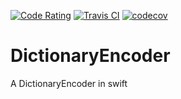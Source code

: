 [![Code Rating](
https://www.codefactor.io/repository/github/ariskox/DictionaryEncoder/badge?style=plastic)](
https://www.codefactor.io/repository/github/ariskox/DictionaryEncoder/badge?style=plastic)
[![Travis CI](https://www.travis-ci.com/ariskox/DictionaryEncoder.svg?branch=master)](https://www.travis-ci.com/ariskox/DictionaryEncoder.svg?branch=master)
[![codecov](https://codecov.io/gh/ariskox/DictionaryEncoder/branch/master/graph/badge.svg?token=X6Pwz1a83Q)](https://codecov.io/gh/ariskox/DictionaryEncoder)

# DictionaryEncoder
A DictionaryEncoder in swift
